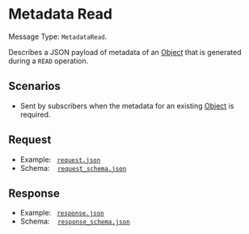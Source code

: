 # Metadata Read

Message Type: `MetadataRead`.

Describes a JSON payload of metadata of an [Object](https://github.com/JiscRDSS/rdss-canonical-data-model/tree/1.1.0/properties/Object) that is generated during a `READ` operation.

## Scenarios

- Sent by subscribers when the metadata for an existing [Object](https://github.com/JiscRDSS/rdss-canonical-data-model/tree/1.1.0/properties/Object) is required.

## Request

- Example:&nbsp;&nbsp;&nbsp;[`request.json`](request.json)
- Schema:&nbsp;&nbsp;&nbsp;&nbsp;[`request_schema.json`](request_schema.json)

## Response

- Example:&nbsp;&nbsp;&nbsp;[`response.json`](response.json)
- Schema:&nbsp;&nbsp;&nbsp;&nbsp;[`response_schema.json`](response_schema.json)
